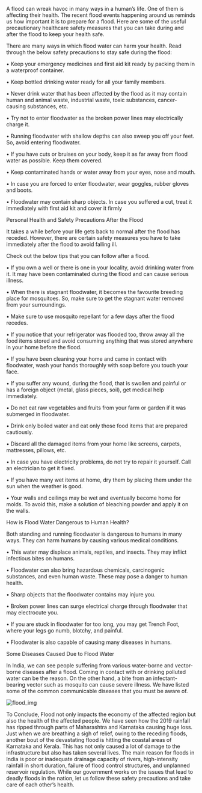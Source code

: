 


A flood can wreak havoc in many ways in a human’s
life. One of them is affecting their health. The recent
flood events happening around us reminds us how
important it is to prepare for a flood. Here are some
of the useful precautionary healthcare safety
measures that you can take during and after the
flood to keep your health safe.


There are many ways in which flood water can harm your health. Read through the below safety precautions to stay safe during the flood:



• Keep your emergency medicines and first aid kit ready by packing them in a waterproof container.


• Keep bottled drinking water ready for all your family members.


• Never drink water that has been affected by the flood as it may contain human and animal waste, industrial waste, toxic substances, cancer-causing substances, etc.


• Try not to enter floodwater as the broken power lines may electrically charge it.


• Running floodwater with shallow depths can also sweep you off your feet. So, avoid entering floodwater.


• If you have cuts or bruises on your body, keep it as far away from flood water as possible. Keep them covered.


• Keep contaminated hands or water away from your eyes, nose and mouth.


• In case you are forced to enter floodwater, wear goggles, rubber gloves and boots.


• Floodwater may contain sharp objects. In case you suffered a cut, treat it immediately with first aid kit and cover it firmly


Personal Health and Safety Precautions After the Flood


It takes a while before your life gets back to normal after the flood has receded. However, there are certain safety measures you have to take immediately after the flood to avoid falling ill.


Check out the below tips that you can follow after a flood.



• If you own a well or there is one in your locality, avoid drinking water from it. It may have been contaminated during the flood and can cause serious illness.


• When there is stagnant floodwater, it becomes the favourite breeding place for mosquitoes. So, make sure to get the stagnant water removed from your surroundings.


• Make sure to use mosquito repellant for a few days after the flood recedes.


• If you notice that your refrigerator was flooded too, throw away all the food items stored and avoid consuming anything that was stored anywhere in your home before the flood.


• If you have been cleaning your home and came in contact with floodwater, wash your hands thoroughly with soap before you touch your face.


• If you suffer any wound, during the flood, that is swollen and painful or has a foreign object (metal, glass pieces, soil), get medical help immediately.


• Do not eat raw vegetables and fruits from your farm or garden if it was submerged in floodwater.


• Drink only boiled water and eat only those food items that are prepared cautiously.


• Discard all the damaged items from your home like screens, carpets, mattresses, pillows, etc.


• In case you have electricity problems, do not try to repair it yourself. Call an electrician to get it fixed.


• If you have many wet items at home, dry them by placing them under the sun when the weather is good.


• Your walls and ceilings may be wet and eventually become home for molds. To avoid this, make a solution of bleaching powder and apply it on the walls.


How is Flood Water Dangerous to Human Health?



Both standing and running floodwater is dangerous to humans in many ways. They can harm humans by causing various medical conditions.


• This water may displace animals, reptiles, and insects. They may inflict infectious bites on humans.


• Floodwater can also bring hazardous chemicals, carcinogenic substances, and even human waste. These may pose a danger to human health.


• Sharp objects that the floodwater contains may injure you.


• Broken power lines can surge electrical charge through floodwater that may electrocute you.


• If you are stuck in floodwater for too long, you may get Trench Foot, where your legs go numb, blotchy, and painful.


• Floodwater is also capable of causing many diseases in humans.


Some Diseases Caused Due to Flood Water



In India, we can see people suffering from various water-borne and vector-borne diseases after a flood. Coming in contact with or drinking polluted water can be the reason. On the other hand, a bite from an infectant-bearing vector such as mosquito can cause severe illness. We have listed some of the common communicable diseases that you must be aware of.




![flood_img ](https://user-images.githubusercontent.com/64910825/114279621-33fb4380-9a53-11eb-9a2f-005bb2c32d9f.png)



To Conclude,
Flood not only impacts the economy of the affected region but also the health of the affected people. We have seen how the 2019 rainfall has ripped through parts of Maharashtra and Karnataka causing huge loss. Just when we are breathing a sigh of relief, owing to the receding floods, another bout of the devastating flood is hitting the coastal areas of Karnataka and Kerala. This has not only caused a lot of damage to the infrastructure but also has taken several lives.
The main reason for floods in India is poor or inadequate drainage capacity of rivers, high-intensity rainfall in short duration, failure of flood control structures, and unplanned reservoir regulation.
While our government works on the issues that lead to deadly floods in the nation, let us follow these safety precautions and take care of each other’s health.
